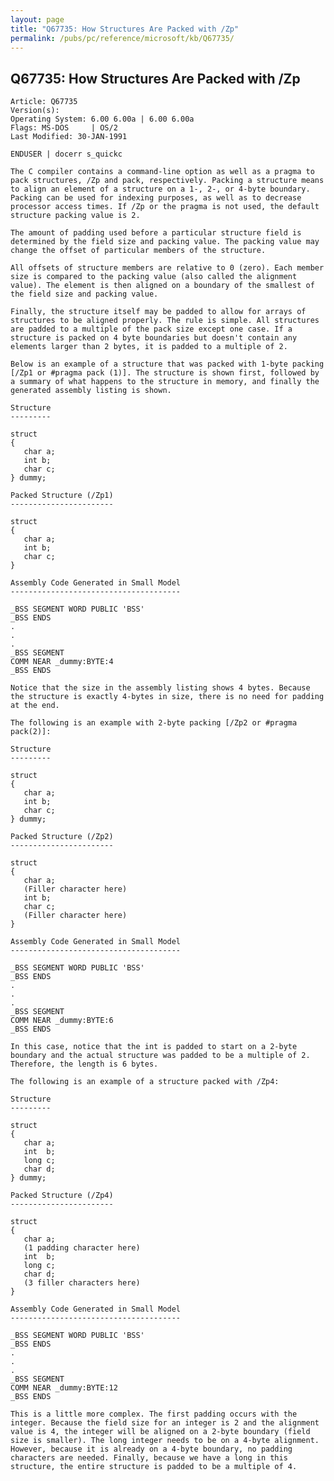 ```yaml
---
layout: page
title: "Q67735: How Structures Are Packed with /Zp"
permalink: /pubs/pc/reference/microsoft/kb/Q67735/
---
```


## Q67735: How Structures Are Packed with /Zp

	Article: Q67735
	Version(s): 
	Operating System: 6.00 6.00a | 6.00 6.00a
	Flags: MS-DOS     | OS/2
	Last Modified: 30-JAN-1991
	
	ENDUSER | docerr s_quickc
	
	The C compiler contains a command-line option as well as a pragma to
	pack structures, /Zp and pack, respectively. Packing a structure means
	to align an element of a structure on a 1-, 2-, or 4-byte boundary.
	Packing can be used for indexing purposes, as well as to decrease
	processor access times. If /Zp or the pragma is not used, the default
	structure packing value is 2.
	
	The amount of padding used before a particular structure field is
	determined by the field size and packing value. The packing value may
	change the offset of particular members of the structure.
	
	All offsets of structure members are relative to 0 (zero). Each member
	size is compared to the packing value (also called the alignment
	value). The element is then aligned on a boundary of the smallest of
	the field size and packing value.
	
	Finally, the structure itself may be padded to allow for arrays of
	structures to be aligned properly. The rule is simple. All structures
	are padded to a multiple of the pack size except one case. If a
	structure is packed on 4 byte boundaries but doesn't contain any
	elements larger than 2 bytes, it is padded to a multiple of 2.
	
	Below is an example of a structure that was packed with 1-byte packing
	[/Zp1 or #pragma pack (1)]. The structure is shown first, followed by
	a summary of what happens to the structure in memory, and finally the
	generated assembly listing is shown.
	
	Structure
	---------
	
	struct
	{
	   char a;
	   int b;
	   char c;
	} dummy;
	
	Packed Structure (/Zp1)
	-----------------------
	
	struct
	{
	   char a;
	   int b;
	   char c;
	}
	
	Assembly Code Generated in Small Model
	--------------------------------------
	
	_BSS SEGMENT WORD PUBLIC 'BSS'
	_BSS ENDS
	.
	.
	.
	_BSS SEGMENT
	COMM NEAR _dummy:BYTE:4
	_BSS ENDS
	
	Notice that the size in the assembly listing shows 4 bytes. Because
	the structure is exactly 4-bytes in size, there is no need for padding
	at the end.
	
	The following is an example with 2-byte packing [/Zp2 or #pragma
	pack(2)]:
	
	Structure
	---------
	
	struct
	{
	   char a;
	   int b;
	   char c;
	} dummy;
	
	Packed Structure (/Zp2)
	-----------------------
	
	struct
	{
	   char a;
	   (Filler character here)
	   int b;
	   char c;
	   (Filler character here)
	}
	
	Assembly Code Generated in Small Model
	--------------------------------------
	
	_BSS SEGMENT WORD PUBLIC 'BSS'
	_BSS ENDS
	.
	.
	.
	_BSS SEGMENT
	COMM NEAR _dummy:BYTE:6
	_BSS ENDS
	
	In this case, notice that the int is padded to start on a 2-byte
	boundary and the actual structure was padded to be a multiple of 2.
	Therefore, the length is 6 bytes.
	
	The following is an example of a structure packed with /Zp4:
	
	Structure
	---------
	
	struct
	{
	   char a;
	   int  b;
	   long c;
	   char d;
	} dummy;
	
	Packed Structure (/Zp4)
	-----------------------
	
	struct
	{
	   char a;
	   (1 padding character here)
	   int  b;
	   long c;
	   char d;
	   (3 filler characters here)
	}
	
	Assembly Code Generated in Small Model
	--------------------------------------
	
	_BSS SEGMENT WORD PUBLIC 'BSS'
	_BSS ENDS
	.
	.
	.
	_BSS SEGMENT
	COMM NEAR _dummy:BYTE:12
	_BSS ENDS
	
	This is a little more complex. The first padding occurs with the
	integer. Because the field size for an integer is 2 and the alignment
	value is 4, the integer will be aligned on a 2-byte boundary (field
	size is smaller). The long integer needs to be on a 4-byte alignment.
	However, because it is already on a 4-byte boundary, no padding
	characters are needed. Finally, because we have a long in this
	structure, the entire structure is padded to be a multiple of 4.
